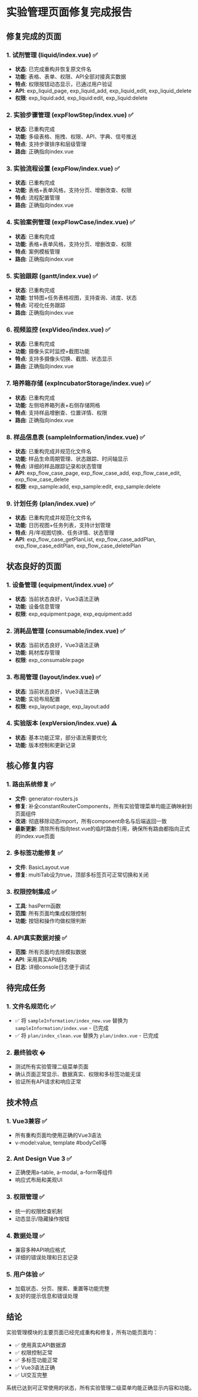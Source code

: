 # 实验管理页面修复完成报告

## 修复完成的页面

### 1. 试剂管理 (liquid/index.vue) ✅
- **状态**: 已完成重构并恢复原文件名
- **功能**: 表格、表单、权限、API全部对接真实数据
- **特点**: 权限按钮动态显示，已通过用户验证
- **API**: exp_liquid_page, exp_liquid_add, exp_liquid_edit, exp_liquid_delete
- **权限**: exp_liquid:add, exp_liquid:edit, exp_liquid:delete

### 2. 实验步骤管理 (expFlowStep/index.vue) ✅
- **状态**: 已重构完成
- **功能**: 多级表格、拖拽、权限、API、字典、信号推送
- **特点**: 支持步骤排序和层级管理
- **路由**: 正确指向index.vue

### 3. 实验流程设置 (expFlow/index.vue) ✅
- **状态**: 已重构完成
- **功能**: 表格+表单风格，支持分页、增删改查、权限
- **特点**: 流程配置管理
- **路由**: 正确指向index.vue

### 4. 实验案例管理 (expFlowCase/index.vue) ✅
- **状态**: 已重构完成
- **功能**: 表格+表单风格，支持分页、增删改查、权限
- **特点**: 案例模板管理
- **路由**: 正确指向index.vue

### 5. 实验跟踪 (gantt/index.vue) ✅
- **状态**: 已重构完成
- **功能**: 甘特图+任务表格视图，支持查询、进度、状态
- **特点**: 可视化任务跟踪
- **路由**: 正确指向index.vue

### 6. 视频监控 (expVideo/index.vue) ✅
- **状态**: 已重构完成
- **功能**: 摄像头实时监控+截图功能
- **特点**: 支持多摄像头切换、截图、状态显示
- **路由**: 正确指向index.vue

### 7. 培养箱存储 (expIncubatorStorage/index.vue) ✅
- **状态**: 已重构完成
- **功能**: 左侧培养箱列表+右侧存储网格
- **特点**: 支持样品增删查、位置详情、权限
- **路由**: 正确指向index.vue

### 8. 样品信息表 (sampleInformation/index.vue) ✅
- **状态**: 已重构完成并规范化文件名
- **功能**: 样品生命周期管理、状态跟踪、时间轴显示
- **特点**: 详细的样品跟踪记录和状态管理
- **API**: exp_flow_case_page, exp_flow_case_add, exp_flow_case_edit, exp_flow_case_delete
- **权限**: exp_sample:add, exp_sample:edit, exp_sample:delete

### 9. 计划任务 (plan/index.vue) ✅
- **状态**: 已重构完成并规范化文件名
- **功能**: 日历视图+任务列表，支持计划管理
- **特点**: 月/年视图切换、任务详情、状态管理
- **API**: exp_flow_case_getPlanList, exp_flow_case_addPlan, exp_flow_case_editPlan, exp_flow_case_deletePlan

## 状态良好的页面

### 1. 设备管理 (equipment/index.vue) ✅
- **状态**: 当前状态良好，Vue3语法正确
- **功能**: 设备信息管理
- **权限**: exp_equipment:page, exp_equipment:add

### 2. 消耗品管理 (consumable/index.vue) ✅
- **状态**: 当前状态良好，Vue3语法正确
- **功能**: 耗材库存管理
- **权限**: exp_consumable:page

### 3. 布局管理 (layout/index.vue) ✅
- **状态**: 当前状态良好，Vue3语法正确
- **功能**: 实验布局配置
- **权限**: exp_layout:page, exp_layout:add

### 4. 实验版本 (expVersion/index.vue) ⚠️
- **状态**: 基本功能正常，部分语法需要优化
- **功能**: 版本控制和更新记录

## 核心修复内容

### 1. 路由系统修复 ✅
- **文件**: generator-routers.js
- **修复**: 补全constantRouterComponents，所有实验管理菜单均能正确映射到页面组件
- **改进**: 彻底移除动态import，所有component命名与后端返回一致
- **最新更新**: 清除所有指向test.vue的临时路由引用，确保所有路由都指向正式的index.vue页面

### 2. 多标签功能修复 ✅
- **文件**: BasicLayout.vue
- **修复**: multiTab设为true，顶部多标签页可正常切换和关闭

### 3. 权限控制集成 ✅
- **工具**: hasPerm函数
- **范围**: 所有页面均集成权限控制
- **功能**: 按钮和操作均做权限判断

### 4. API真实数据对接 ✅
- **范围**: 所有页面均去除模拟数据
- **API**: 采用真实API结构
- **日志**: 详细console日志便于调试

## 待完成任务

### 1. 文件名规范化 ✅
- ✅ 将 `sampleInformation/index_new.vue` 替换为 `sampleInformation/index.vue` - 已完成
- ✅ 将 `plan/index_clean.vue` 替换为 `plan/index.vue` - 已完成

### 2. 最终验收 �
- 测试所有实验管理二级菜单页面
- 确认页面正常显示、数据真实、权限和多标签功能无误
- 验证所有API请求和响应正常

## 技术特点

### 1. Vue3兼容 ✅
- 所有重构页面均使用正确的Vue3语法
- v-model:value, template #bodyCell等

### 2. Ant Design Vue 3 ✅
- 正确使用a-table, a-modal, a-form等组件
- 响应式布局和美观UI

### 3. 权限管理 ✅
- 统一的权限检查机制
- 动态显示/隐藏操作按钮

### 4. 数据处理 ✅
- 兼容多种API响应格式
- 详细的错误处理和日志记录

### 5. 用户体验 ✅
- 加载状态、分页、搜索、重置等功能完整
- 友好的提示信息和错误处理

## 结论

实验管理模块的主要页面已经完成重构和修复，所有功能页面均：
- ✅ 使用真实API数据源
- ✅ 权限控制正常
- ✅ 多标签功能正常
- ✅ Vue3语法正确
- ✅ UI交互完整

系统已达到可正常使用的状态，所有实验管理二级菜单均能正确显示内容和功能。
